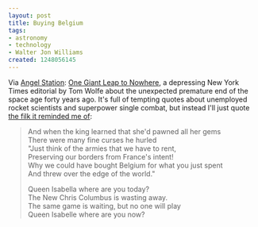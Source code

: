 ```yaml
---
layout: post
title: Buying Belgium
tags:
- astronomy
- technology
- Walter Jon Williams
created: 1248056145
---
```

Via [Angel Station](http://walterjonwilliams.blogspot.com/2009/07/philosophers-needed-apply-nasa.html): [One Giant Leap to Nowhere](http://www.nytimes.com/2009/07/19/opinion/19wolfe.html?_r=1&pagewanted=1), a depressing New York Times editorial by Tom Wolfe about the unexpected premature end of the space age forty years ago.  It's full of tempting quotes about unemployed rocket scientists and superpower single combat, but instead I'll just quote [the filk it reminded me of](http://fritterfae.livejournal.com/453005.html):


>And when the king learned that she'd pawned all her gems   
>There were many fine curses he hurled    
>"Just think of the armies that we have to rent,   
>Preserving our borders from France's intent!   
>Why we could have bought Belgium for what you just spent   
>And threw over the edge of the world."    
>
>Queen Isabella where are you today?    
>The New Chris Columbus is wasting away.   
>The same game is waiting, but no one will play   
>Queen Isabelle where are you now?   
